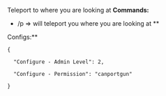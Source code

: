 Teleport to where you are looking at
**Commands:**

- /p => will teleport you where you are looking at
**

Configs:**

````
{

  "Configure - Admin Level": 2,

  "Configure - Permission": "canportgun"

}
````